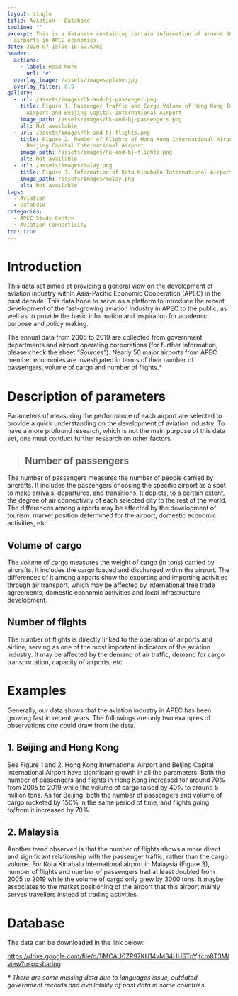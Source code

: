 ```yaml
---
layout: single
title: Aviation - Database
tagline: ""
excerpt: This is a database containing certain information of around 50 major
  airports in APEC economies.
date: 2020-07-15T08:18:52.670Z
header:
  actions:
    - label: Read More
      url: "#"
  overlay_image: /assets/images/plane.jpg
  overlay_filter: 0.5
gallery:
  - url: /assets/images/hk-and-bj-passenger.png
    title: Figure 1. Passenger Traffic and Cargo Volume of Hong Kong International
      Airport and Beijing Capital International Airport
    image_path: /assets/images/hk-and-bj-passengers.png
    alt: Not available
  - url: /assets/images/hk-and-bj-flights.png
    title: Figure 2. Number of Flights of Hong Kong International Airport and
      Beijing Capital International Airport
    image_path: /assets/images/hk-and-bj-flights.png
    alt: Not available
  - url: /assets/images/malay.png
    title: Figure 3. Information of Kota Kinabalu International Airport, Malaysia
    image_path: /assets/images/malay.png
    alt: Not available
tags:
  - Aviation
  - Database
categories:
  - APEC Study Centre
  - Aviation Connectivity
toc: true
---
```

# Introduction

This data set aimed at providing a general view on the development of aviation industry within Asia-Pacific Economic Cooperation (APEC) in the past decade. This data hope to serve as a platform to introduce the recent development of the fast-growing aviation industry in APEC to the public, as well as to provide the basic information and inspiration for academic purpose and policy making.

The annual data from 2005 to 2019 are collected from government departments and airport operating corporations (for further information, please check the sheet “*Sources*”). Nearly 50 major airports from APEC member economies are investigated in terms of their number of passengers, volume of cargo and number of flights.*

# Description of parameters

Parameters of measuring the performance of each airport are selected to provide a quick understanding on the development of aviation industry. To have a more profound research, which is not the main purpose of this data set, one must conduct further research on other factors.

> ## Number of passengers

The number of passengers measures the number of people carried by aircrafts. It includes the passengers choosing the specific airport as a spot to make arrivals, departures, and transitions. It depicts, to a certain extent, the degree of air connectivity of each selected city to the rest of the world. The differences among airports may be affected by the development of tourism, market position determined for the airport, domestic economic activities, etc.

## Volume of cargo

The volume of cargo measures the weight of cargo (in tons) carried by aircrafts. It includes the cargo loaded and discharged within the airport. The differences of it among airports show the exporting and importing activities through air transport, which may be affected by international free trade agreements, domestic economic activities and local infrastructure development.

## Number of flights

The number of flights is directly linked to the operation of airports and airline, serving as one of the most important indicators of the aviation industry. It may be affected by the demand of air traffic, demand for cargo transportation, capacity of airports, etc.

# Examples

Generally, our data shows that the aviation industry in APEC has been growing fast in recent years. The followings are only two examples of observations one could draw from the data.

## 1. Beijing and Hong Kong

See Figure 1 and 2. Hong Kong International Airport and Beijing Capital International Airport have significant growth in all the parameters. Both the number of passengers and flights in Hong Kong increased for around 70% from 2005 to 2019 while the volume of cargo raised by 40% to around 5 million tons. As for Beijing, both the number of passengers and volume of cargo rocketed by 150% in the same period of time, and flights going to/from it increased by 70%.

## 2. Malaysia

Another trend observed is that the number of flights shows a more direct and significant relationship with the passenger traffic, rather than the cargo volume. For Kota Kinabalu International airport in Malaysia (Figure 3), number of flights and number of passengers had at least doubled from 2005 to 2019 while the volume of cargo only grew by 3000 tons. It maybe associates to the market positioning of the airport that this airport mainly serves travellers instead of trading activities.



# Database

The data can be downloaded in the link below:

<https://drive.google.com/file/d/1iMCAU6ZR97KU14vM34HHSTpYjfcm8T3M/view?usp=sharing>



*\* There are some missing data due to languages issue, outdated government records and availability of past data in some countries.*